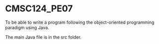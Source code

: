 # CMSC124_PE07
To be able to write a program following the object-oriented programming paradigm using Java.

The main Java file is in the src folder.
